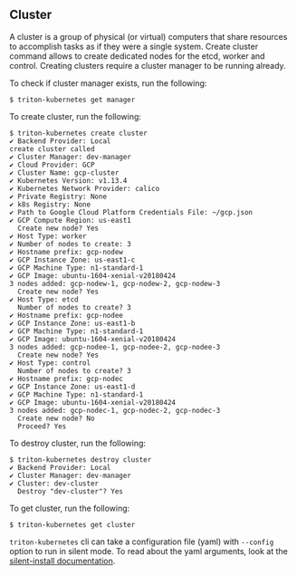 ## Cluster

A cluster is a group of physical (or virtual) computers that share resources to accomplish tasks as if they were a single system.
Create cluster command allows to create dedicated nodes for the etcd, worker and control. Creating clusters require a cluster manager to be running already.

To check if cluster manager exists, run the following:

```
$ triton-kubernetes get manager
```

To create cluster, run the following:

```
$ triton-kubernetes create cluster
✔ Backend Provider: Local
create cluster called
✔ Cluster Manager: dev-manager
✔ Cloud Provider: GCP
✔ Cluster Name: gcp-cluster
✔ Kubernetes Version: v1.13.4
✔ Kubernetes Network Provider: calico
✔ Private Registry: None
✔ k8s Registry: None
✔ Path to Google Cloud Platform Credentials File: ~/gcp.json
✔ GCP Compute Region: us-east1
  Create new node? Yes
✔ Host Type: worker
✔ Number of nodes to create: 3
✔ Hostname prefix: gcp-nodew
✔ GCP Instance Zone: us-east1-c
✔ GCP Machine Type: n1-standard-1
✔ GCP Image: ubuntu-1604-xenial-v20180424
3 nodes added: gcp-nodew-1, gcp-nodew-2, gcp-nodew-3
  Create new node? Yes
✔ Host Type: etcd
  Number of nodes to create? 3
✔ Hostname prefix: gcp-nodee
✔ GCP Instance Zone: us-east1-b
✔ GCP Machine Type: n1-standard-1
✔ GCP Image: ubuntu-1604-xenial-v20180424
3 nodes added: gcp-nodee-1, gcp-nodee-2, gcp-nodee-3
  Create new node? Yes
✔ Host Type: control
  Number of nodes to create? 3
✔ Hostname prefix: gcp-nodec
✔ GCP Instance Zone: us-east1-d
✔ GCP Machine Type: n1-standard-1
✔ GCP Image: ubuntu-1604-xenial-v20180424
3 nodes added: gcp-nodec-1, gcp-nodec-2, gcp-nodec-3
  Create new node? No
  Proceed? Yes
```
To destroy cluster, run the following:

```
$ triton-kubernetes destroy cluster
✔ Backend Provider: Local
✔ Cluster Manager: dev-manager
✔ Cluster: dev-cluster
  Destroy "dev-cluster"? Yes
```

To get cluster, run the following:

```
$ triton-kubernetes get cluster
```


`triton-kubernetes` cli can take a configuration file (yaml) with `--config` option to run in silent mode. To read about the yaml arguments, look at the [silent-install documentation](https://github.com/joyent/triton-kubernetes/tree/master/docs/guide/silent-install-yaml.md).